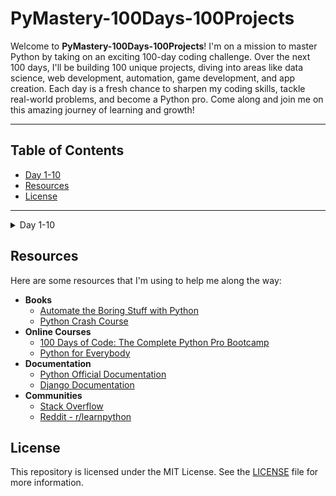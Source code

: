 # PyMastery-100Days-100Projects

Welcome to **PyMastery-100Days-100Projects**! I'm on a mission to master Python by taking on an exciting 100-day coding challenge. Over the next 100 days, I'll be building 100 unique projects, diving into areas like data science, web development, automation, game development, and app creation. Each day is a fresh chance to sharpen my coding skills, tackle real-world problems, and become a Python pro. Come along and join me on this amazing journey of learning and growth!

---

## Table of Contents

- [Day 1-10](#day-1-10)
- [Resources](#resources)
- [License](#license)

---

<a name="day-1-10"></a>
<details>
<summary>Day 1-10</summary>


### Day 1: Band Name Generator
- **Description**: Built a Python script that combines user inputs to generate a band name.
- **What I Learned**:
  - **Printing to the Console**: Using `print()` to display output.
  - **String Manipulation**: Handling and modifying strings.
  - **Input Function**: Using `input()` to get user input.
  - **Variables**: Declaring and using variables.
  - **Variable Naming**: Rules for naming variables.
  - **Debugging**: Finding and fixing errors.
- **Link to Code**: [Project Code](Day01-10/Day01/projectDay1.py)


### Day 2: Tip Calculator
- **Description**: Built a Python script that calculates the tip amount based on the bill total and desired tip percentage.
- **What I Learned**:
  - **Python Primitive Data Types**: Understanding different data types in Python.
  - **Type Error, Type Checking and Type Conversion**: Handling type errors, checking types, and converting between types.
  - **Mathematical Operations in Python**: Performing basic mathematical operations.
  - **Number Manipulation and F-Strings**: Manipulating numbers and using f-strings for formatted output.
- **Link to Code**: [Project Code](Day01-10/Day02/projectDay2.py)

...

</details>

## Resources

Here are some resources that I'm using to help me along the way:

- **Books**
    - [Automate the Boring Stuff with Python](https://automatetheboringstuff.com/)
    - [Python Crash Course](https://nostarch.com/pythoncrashcourse2e)
- **Online Courses**
    - [100 Days of Code: The Complete Python Pro Bootcamp](https://www.udemy.com/course/100-days-of-code/)
    - [Python for Everybody](https://www.coursera.org/specializations/python)
- **Documentation**
    - [Python Official Documentation](https://docs.python.org/3/)
    - [Django Documentation](https://docs.djangoproject.com/en/stable/)
- **Communities**
    - [Stack Overflow](https://stackoverflow.com/)
    - [Reddit - r/learnpython](https://www.reddit.com/r/learnpython/)

## License

This repository is licensed under the MIT License. See the [LICENSE](LICENSE) file for more information.
